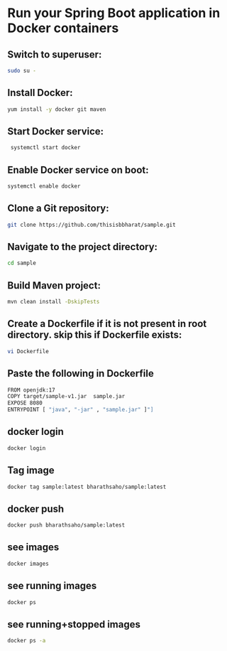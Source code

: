 # Run your Spring Boot application in Docker containers

## Switch to superuser:
```sh
sudo su -
 ```
 ## Install Docker:
 ```sh
 yum install -y docker git maven
 ```
 ## Start Docker service:
```sh
 systemctl start docker
 ```

## Enable Docker service on boot:
```sh
systemctl enable docker
 ```

## Clone a Git repository:
```sh
git clone https://github.com/thisisbbharat/sample.git
 ```
## Navigate to the project directory:
```sh
cd sample
 ```
## Build Maven project:
```sh
mvn clean install -DskipTests
 ```
## Create a Dockerfile if it is not present in root directory. skip this if Dockerfile exists:
```sh
vi Dockerfile
 ```
## Paste the following in Dockerfile
```sh
FROM openjdk:17
COPY target/sample-v1.jar  sample.jar
EXPOSE 8080
ENTRYPOINT [ "java", "-jar" , "sample.jar" ]"]
```
## docker login
```sh
docker login
```

## Tag image 
```sh
docker tag sample:latest bharathsaho/sample:latest
```
## docker push 
```sh
docker push bharathsaho/sample:latest
```

## see images
```sh
docker images
```

## see running images
```sh
docker ps
```

## see running+stopped images
```sh
docker ps -a
```









